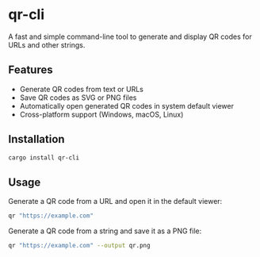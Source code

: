 # qr-cli

A fast and simple command-line tool to generate and display QR codes for URLs and other strings.

## Features

- Generate QR codes from text or URLs
- Save QR codes as SVG or PNG files
- Automatically open generated QR codes in system default viewer
- Cross-platform support (Windows, macOS, Linux)

## Installation

```sh
cargo install qr-cli
```

## Usage

Generate a QR code from a URL and open it in the default viewer:

```sh
qr "https://example.com"
```

Generate a QR code from a string and save it as a PNG file:

```sh
qr "https://example.com" --output qr.png
```
